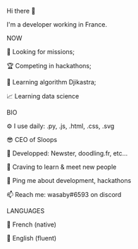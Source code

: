 Hi there 👋

I'm a developer working in France.


NOW

🔎 Looking for missions;

🏆 Competing in hackathons;

🤖 Learning algorithm Djikastra;

📈 Learning data science


BIO

⚙️ I use daily: .py, .js, .html, .css, .svg

😎 CEO of Sloops

💅 Developped: Newster, doodling.fr, etc…

🌱 Craving to learn & meet new people

💬 Ping me about development, hackathons

📫 Reach me: wasaby#6593 on discord


LANGUAGES

🍷 French (native)

🍵 English (fluent)
